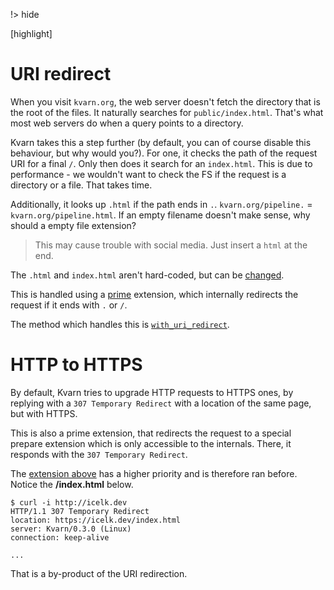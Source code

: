 !> hide
<head>
    <title>Redirects | Kvarn</title>
    <meta name="permalinks" content="enabled"> <!-- part of JS on icelk.dev & kvarn.org, options: disabled|enabled|not-titles -->
    <meta name="description" content="How redirects work in Kvarn. Both index redirects and HTTP to HTTPS.">
    [highlight]
</head>

# URI redirect

When you visit `kvarn.org`, the web server doesn't fetch the directory that is the root of the files.
It naturally searches for `public/index.html`. That's what most web servers do when a query points to a directory.

Kvarn takes this a step further (by default, you can of course disable this behaviour, but why would you?). For one, it checks the path of the request URI for a final `/`. Only then does it search for an `index.html`. This is due to performance - we wouldn't want to check the FS if the request is a directory or a file. That takes time.

Additionally, it looks up `.html` if the path ends in `.`. `kvarn.org/pipeline.` = `kvarn.org/pipeline.html`. If an empty filename doesn't make sense, why should a empty file extension?

> This may cause trouble with social media. Just insert a `html` at the end.

The `.html` and `index.html` aren't hard-coded, but can be [changed](https://doc.kvarn.org/kvarn/host/struct.Options.html#structfield.folder_default).

This is handled using a [prime](https://doc.kvarn.org/kvarn/extensions/type.Prime.html) extension, which internally redirects the request if it ends with `.` or `/`.

The method which handles this is [`with_uri_redirect`](https://doc.kvarn.org/kvarn/extensions/struct.Extensions.html#method.with_uri_redirect).

# HTTP to HTTPS

By default, Kvarn tries to upgrade HTTP requests to HTTPS ones, by replying with a `307 Temporary Redirect` with a location of the same page, but with HTTPS.

This is also a prime extension, that redirects the request to a special prepare extension which is only accessible to the internals.
There, it responds with the `307 Temporary Redirect`.

The [extension above](#uri-redirect) has a higher priority and is therefore ran before.
Notice the **/index.html** below.

```shell
$ curl -i http://icelk.dev
HTTP/1.1 307 Temporary Redirect
location: https://icelk.dev/index.html
server: Kvarn/0.3.0 (Linux)
connection: keep-alive

...
```

That is a by-product of the URI redirection.
